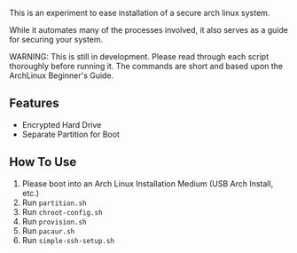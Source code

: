 This is an experiment to ease installation of a secure arch linux system.

While it automates many of the processes involved, it also serves as a guide for securing your system.

WARNING: This is still in development. Please read through each script thoroughly before running it. The commands are short and based upon the ArchLinux Beginner's Guide.

## Features
* Encrypted Hard Drive
* Separate Partition for Boot

## How To Use
1. Please boot into an Arch Linux Installation Medium (USB Arch Install, etc.)
2. Run `partition.sh`
3. Run `chroot-config.sh`
4. Run `provision.sh`
5. Run `pacaur.sh`
6. Run `simple-ssh-setup.sh`
